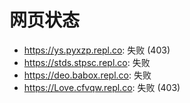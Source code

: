 # 网页状态
- https://ys.pyxzp.repl.co: 失败 (403)
- https://stds.stpsc.repl.co: 失败
- https://deo.babox.repl.co: 失败
- https://Love.cfvqw.repl.co: 失败 (403)
